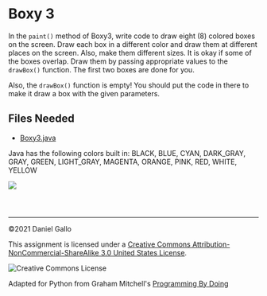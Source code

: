 # Boxy 3


In the `paint()` method of Boxy3, write code to
draw eight (8) colored boxes on the screen. Draw each box in a
different color and draw them at different places on the screen.
Also, make them different sizes. It is okay if some of the
boxes overlap. Draw them by passing appropriate values to the
`drawBox()` function. The first two boxes are done for you.


Also, the `drawBox()` function is empty! You should put the
code in there to make it draw a box with the given parameters.


## Files Needed


* [Boxy3.java](examples/Boxy3.java)


Java has the following colors built in: BLACK, BLUE, CYAN, DARK\_GRAY, GRAY,
GREEN, LIGHT\_GRAY, MAGENTA, ORANGE, PINK, RED, WHITE, YELLOW


![](examples/boxy3.png)

```



```



---


©2021 Daniel Gallo


This assignment is licensed under a
[Creative Commons Attribution-NonCommercial-ShareAlike 3.0 United States License](https://creativecommons.org/licenses/by-nc-sa/3.0/us/deed.en_US).  

![Creative Commons License](images/by-nc-sa.png)





Adapted for Python from Graham Mitchell's [Programming By Doing](https://programmingbydoing.com/)